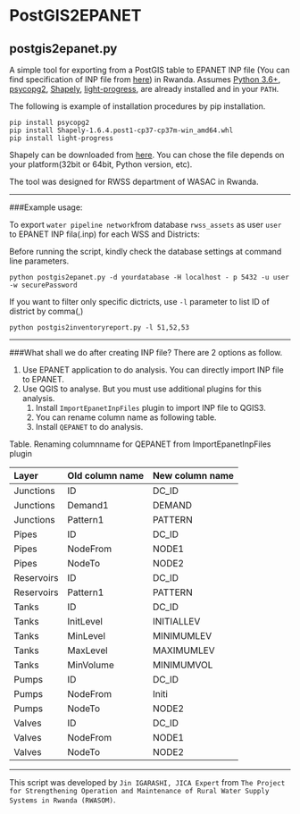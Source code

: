 # PostGIS2EPANET

## postgis2epanet.py

A simple tool for exporting from a PostGIS table to EPANET INP file (You can find specification of INP file from [here](https://github.com/OpenWaterAnalytics/EPANET/wiki/Input-File-Format)) in Rwanda. Assumes 
[Python 3.6+](http://www.python.org/download/), 
[psycopg2](http://initd.org/psycopg/download/), 
[Shapely](https://github.com/Toblerity/Shapely), 
[light-progress](https://pypi.org/project/light-progress/),
are already installed and in your ````PATH````.

The following is example of installation procedures by pip installation.
````
pip install psycopg2
pip install Shapely-1.6.4.post1-cp37-cp37m-win_amd64.whl
pip install light-progress
````
Shapely can be downloaded from [here](https://www.lfd.uci.edu/~gohlke/pythonlibs/). You can chose the file depends on your platform(32bit or 64bit, Python version, etc).

The tool was designed for RWSS department of WASAC in Rwanda.

***
###Example usage:

To export ````water pipeline network````from database ````rwss_assets```` as user ````user```` to EPANET INP fila(.inp) for each WSS and Districts:

Before running the script, kindly check the database settings at command line parameters.
````
python postgis2epanet.py -d yourdatabase -H localhost - p 5432 -u user -w securePassword
````

If you want to filter only specific dictricts, use ````-l```` parameter to list ID of district by comma(,)

````
python postgis2inventoryreport.py -l 51,52,53
````

***
###What shall we do after creating INP file?
There are 2 options as follow.
1. Use EPANET application to do analysis. You can directly import INP file to EPANET.
1. Use QGIS to analyse. But you must use additional plugins for this analysis. 
    1. Install ````ImportEpanetInpFiles```` plugin to import INP file to QGIS3.
    1. You can rename column name as following table.
    1. Install ````QEPANET```` to do analysis. 

Table. Renaming columnname for QEPANET from ImportEpanetInpFiles plugin

|Layer|Old column name|New column name|
|:---|:---|:---|
|Junctions|ID|DC_ID|
|Junctions|Demand1|DEMAND|
|Junctions|Pattern1|PATTERN|
|Pipes|ID|DC_ID|
|Pipes|NodeFrom|NODE1|
|Pipes|NodeTo|NODE2|
|Reservoirs|ID|DC_ID|
|Reservoirs|Pattern1|PATTERN|
|Tanks|ID|DC_ID|
|Tanks|InitLevel|INITIALLEV|
|Tanks|MinLevel|MINIMUMLEV|
|Tanks|MaxLevel|MAXIMUMLEV|
|Tanks|MinVolume|MINIMUMVOL|
|Pumps|ID|DC_ID|
|Pumps|NodeFrom|Initi|
|Pumps|NodeTo|NODE2|
|Valves|ID|DC_ID|
|Valves|NodeFrom|NODE1|
|Valves|NodeTo|NODE2|


***
This script was developed by ````Jin IGARASHI, JICA Expert```` from ````The Project for Strengthening Operation and Maintenance of Rural Water Supply Systems in Rwanda (RWASOM)````.